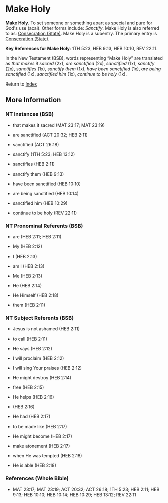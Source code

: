 # Make Holy
**Make Holy**. 
To set someone or something apart as special and pure for God's use (acai). 
Other forms include: 
*Sanctify*. 
Make Holy is also referred to as: 
[Consecration (State)](Consecration.2.md). 
Make Holy is a subentry. The primary entry is 
[Consecration (State)](Consecration.2.md). 


**Key References for Make Holy**: 
1TH 5:23, HEB 9:13, HEB 10:10, REV 22:11. 




In the New Testament (BSB), words representing “Make Holy” are translated as 
*that makes it sacred* (2x), *are sanctified* (2x), *sanctified* (1x), *sanctify* (2x), *sanctifies* (1x), *sanctify them* (1x), *have been sanctified* (1x), *are being sanctified* (1x), *sanctified him* (1x), *continue to be holy* (1x). 


Return to [Index](00-Index.md)

## More Information

### NT Instances (BSB)

* that makes it sacred (MAT 23:17; MAT 23:19)

* are sanctified (ACT 20:32; HEB 2:11)

* sanctified (ACT 26:18)

* sanctify (1TH 5:23; HEB 13:12)

* sanctifies (HEB 2:11)

* sanctify them (HEB 9:13)

* have been sanctified (HEB 10:10)

* are being sanctified (HEB 10:14)

* sanctified him (HEB 10:29)

* continue to be holy (REV 22:11)



### NT Pronominal Referents (BSB)

* are (HEB 2:11; HEB 2:11)

* My (HEB 2:12)

* I (HEB 2:13)

* am I (HEB 2:13)

* Me (HEB 2:13)

* He (HEB 2:14)

* He Himself (HEB 2:18)

* them (HEB 2:11)



### NT Subject Referents (BSB)

* Jesus is not ashamed (HEB 2:11)

* to call (HEB 2:11)

* He says (HEB 2:12)

* I will proclaim (HEB 2:12)

* I will sing Your praises (HEB 2:12)

* He might destroy (HEB 2:14)

* free (HEB 2:15)

* He helps (HEB 2:16)

*  (HEB 2:16)

* He had (HEB 2:17)

* to be made like (HEB 2:17)

* He might become (HEB 2:17)

* make atonement (HEB 2:17)

* when He was tempted (HEB 2:18)

* He is able (HEB 2:18)



### References (Whole Bible)

* MAT 23:17; MAT 23:19; ACT 20:32; ACT 26:18; 1TH 5:23; HEB 2:11; HEB 9:13; HEB 10:10; HEB 10:14; HEB 10:29; HEB 13:12; REV 22:11




